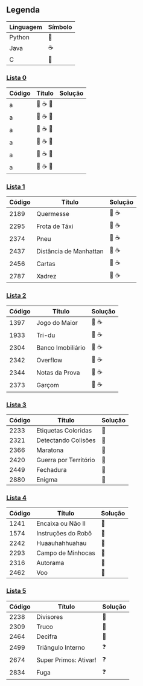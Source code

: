 ## Legenda

**Linguagem** | **Símbolo** |
--- | --- |
Python | :snake: |
Java | :coffee: |
C | :croissant: |

### [Lista 0](https://github.com/beatrizopdd/UFF_ListasBeecrowd/tree/master/lista_0)

**Código** | **Título** | **Solução** |
--- | --- | --- |
 | a | :snake: :coffee: :croissant: |
 | a | :snake: :coffee: :croissant: |
 | a | :snake: :coffee: :croissant: |
 | a | :snake: :coffee: :croissant: |
 | a | :snake: :coffee: :croissant: |
 | a | :snake: :coffee: :croissant: |


### [Lista 1](https://github.com/beatrizopdd/UFF_ListasBeecrowd/tree/master/lista_1)

**Código** | **Título** | **Solução** |
--- | --- | --- |
2189 | Quermesse | :snake: :coffee: |
2295 | Frota de Táxi | :snake: :coffee: |
2374 | Pneu | :snake: :coffee: |
2437 | Distância de Manhattan | :snake: :coffee: |
2456 | Cartas | :snake: :coffee: |
2787 | Xadrez | :snake: :coffee: |


### [Lista 2](https://github.com/beatrizopdd/UFF_ListasBeecrowd/tree/master/lista_2)

**Código** | **Título** | **Solução** |
--- | --- | --- |
1397 | Jogo do Maior | :snake: :coffee: |
1933 | Tri-du | :snake: :coffee: |
2304 | Banco Imobiliário | :snake: :coffee: |
2342 | Overflow | :snake: :coffee: |
2344 | Notas da Prova | :snake: :coffee: |
2373 | Garçom | :snake: :coffee:  |


### [Lista 3](https://github.com/beatrizopdd/UFF_ListasBeecrowd/tree/master/lista_3)

**Código** | **Título** | **Solução** |
--- | --- | --- |
2233 | Etiquetas Coloridas | :snake: |
2321 | Detectando Colisões | :snake: |
2366 | Maratona | :snake: |
2420 | Guerra por Território | :snake: |
2449 | Fechadura | :snake: |
2880 | Enigma | :snake: |


### [Lista 4](https://github.com/beatrizopdd/UFF_ListasBeecrowd/tree/master/lista_4)

**Código** | **Título** | **Solução** |
--- | --- | --- |
1241 | Encaixa ou Não II | :snake: |
1574 | Instruções do Robô | :snake: |
2242 | Huaauhahhuahau | :snake: |
2293 | Campo de Minhocas | :snake: |
2316 | Autorama | :snake: |
2462 | Voo | :snake: |


### [Lista 5](https://github.com/beatrizopdd/UFF_ListasBeecrowd/tree/master/lista_5)

**Código** | **Título** | **Solução** |
--- | --- | --- |
2238 | Divisores | :snake: |
2309 | Truco | :snake: |
2464 | Decifra | :snake: |
2499 | Triângulo Interno | :question: |
2674 | Super Primos: Ativar! | :question: |
2834 | Fuga | :question: |

